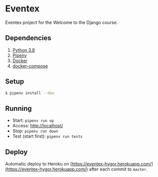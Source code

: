 # Eventex

Eventex project for the Welcome to the Django course.

## Dependencies

1. [Python 3.8](https://www.python.org/downloads/)
2. [Pipenv](https://pipenv-fork.readthedocs.io/en/latest/)
3. [Docker](https://docs.docker.com/v17.12/install/)
4. [docker-compose](https://docs.docker.com/compose/install/)

## Setup

```bash
$ pipenv install --dev
```

## Running

- Start: `pipenv run up`
- Access: [http://localhost/](http://localhost/)
- Stop: `pipenv run down`
- Test (start first): `pipenv run tests` 

## Deploy

Automatic deploy to Heroku on [https://eventex-hygor.herokuapp.com/](https://eventex-hygor.herokuapp.com/) after each commit to `master`.
